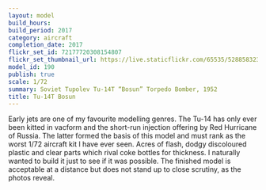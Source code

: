 ```yaml
---
layout: model
build_hours: 
build_period: 2017
category: aircraft
completion_date: 2017
flickr_set_id: 72177720308154807
flickr_set_thumbnail_url: https://live.staticflickr.com/65535/52885832300_27fc308cf4_m.jpg
model_id: 190
publish: true
scale: 1/72
summary: Soviet Tupolev Tu-14T “Bosun” Torpedo Bomber, 1952
title: Tu-14T Bosun
---
```


Early jets are one of my favourite modelling genres. The Tu-14 has only ever been kitted in vacform and the short-run injection offering by Red Hurricane of Russia. The latter formed the basis of this model and must rank as the worst 1/72 aircraft kit I have ever seen. Acres of flash, dodgy discoloured plastic and clear parts which rival coke bottles for thickness. I naturally wanted to build it just to see if it was possible. The finished model is acceptable at a distance but does not stand up to close scrutiny, as the photos reveal.
